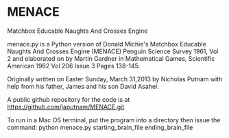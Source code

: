 MENACE
======

Matchbox Educable Naughts And Crosses Engine

menace.py is a Python version of Donald Michie's Matchbox Educable Naughts And Crosses Engine (MENACE)
Penguin Science Survey 1961, Vol 2 and elaborated on by Martin Gardner in Mathematical Games,
Scientific American 1962 Vol 206 Issue 3 Pages 138-145.

Originally written on Easter Sunday, March 31,2013 by Nicholas Putnam
with help from his father, James and his son David Asahel.

A public github repository for the code is at https://github.com/japutnam/MENACE.git

To run in a Mac OS terminal, put the program into a directory then issue the command:
python menace.py  starting_brain_file  ending_brain_file
